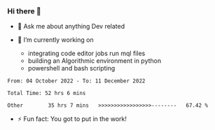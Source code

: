 ### Hi there 👋

- 💬 Ask me about anything Dev related

- 🔭 I’m currently working on 
     - integrating code editor jobs run mql files
     - building an Algorithmic environment in python
     - powershell and bash scripting 
 
 
<!--START_SECTION:waka-->

```text
From: 04 October 2022 - To: 11 December 2022

Total Time: 52 hrs 6 mins

Other        35 hrs 7 mins   >>>>>>>>>>>>>>>>>--------   67.42 %
```

<!--END_SECTION:waka-->


- ⚡ Fun fact: You got to put in the work!

<!--
**oswaldmotape/oswaldmotape** is a ✨ _special_ ✨ repository because its `README.md` (this file) appears on your GitHub profile.

Here are some ideas to get you started:

- 🔭 I’m currently working on ...
- 🌱 I’m currently learning ...
- 👯 I’m looking to collaborate on ...
- 🤔 I’m looking for help with ...
- 💬 Ask me about ...
- 📫 How to reach me: ...
- 😄 Pronouns: ...
- ⚡ Fun fact: ...
-->
